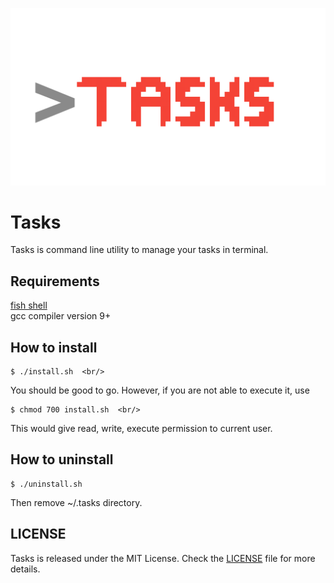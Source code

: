 ![Couldn't load image](https://github.com/cmaspi/tasks/blob/stable/img/logo.png)

# Tasks
Tasks is command line utility to manage your tasks in terminal.

## Requirements
[fish shell](https://fishshell.com/)        
gcc compiler version 9+

## How to install
```shell
$ ./install.sh  <br/>
```
You should be good to go. However, if you are not able to execute it, use       
```shell
$ chmod 700 install.sh  <br/>
``` 
This would give read, write, execute permission to current user.

## How to uninstall
```fish
$ ./uninstall.sh
```
Then remove ~/.tasks directory.

## LICENSE
Tasks is released under the MIT License. Check the [LICENSE](https://github.com/cmaspi/tasks/blob/stable/LICENSE) file for more details.